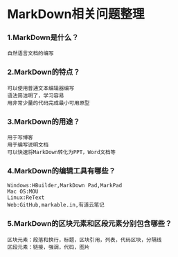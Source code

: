 # MarkDown相关问题整理
### 1.MarkDown是什么？
    自然语言文档的编写
### 2.MarkDown的特点？
    可以使用普通文本编辑器编写
	语法简洁明了，学习容易
	用非常少量的代码完成最小可用原型
### 3.MarkDown的用途？
	用于写博客
    用于编写说明文档
	可以快速将MarkDown转化为PPT，Word文档等
### 4.MarkDown的编辑工具有哪些？
    Windows:HBuilder,MarkDown Pad,MarkPad
    Mac OS:MOU
    Linux:ReText
    Web:GitHub,markable.in,有道云笔记
### 5.MarkDown的区块元素和区段元素分别包含哪些？
    区块元素：段落和换行，标题，区块引用，列表，代码区块，分隔线
    区段元素：链接，强调，代码，图片
